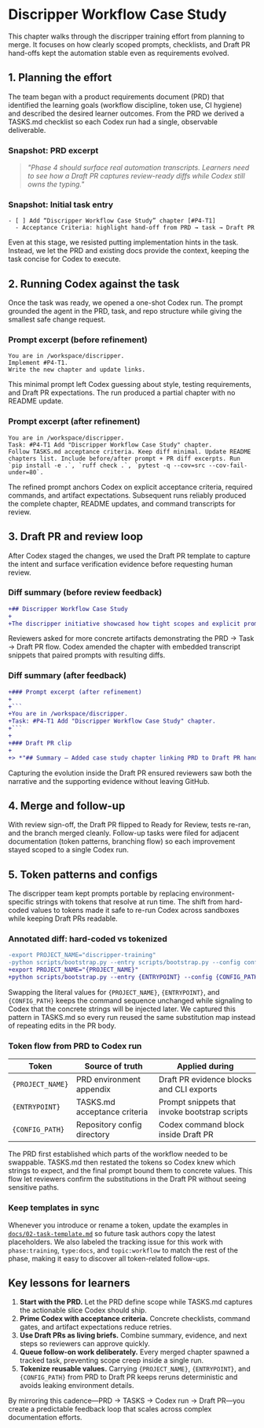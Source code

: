 # Discripper Workflow Case Study

This chapter walks through the discripper training effort from planning to merge. It focuses on how clearly scoped prompts, checklists, and Draft PR hand-offs kept the automation stable even as requirements evolved.

## 1. Planning the effort

The team began with a product requirements document (PRD) that identified the learning goals (workflow discipline, token use, CI hygiene) and described the desired learner outcomes. From the PRD we derived a TASKS.md checklist so each Codex run had a single, observable deliverable.

### Snapshot: PRD excerpt

> *"Phase 4 should surface real automation transcripts. Learners need to see how a Draft PR captures review-ready diffs while Codex still owns the typing."*

### Snapshot: Initial task entry

```
- [ ] Add “Discripper Workflow Case Study” chapter [#P4-T1]
  - Acceptance Criteria: highlight hand-off from PRD → task → Draft PR
```

Even at this stage, we resisted putting implementation hints in the task. Instead, we let the PRD and existing docs provide the context, keeping the task concise for Codex to execute.

## 2. Running Codex against the task

Once the task was ready, we opened a one-shot Codex run. The prompt grounded the agent in the PRD, task, and repo structure while giving the smallest safe change request.

### Prompt excerpt (before refinement)

```
You are in /workspace/discripper.
Implement #P4-T1.
Write the new chapter and update links.
```

This minimal prompt left Codex guessing about style, testing requirements, and Draft PR expectations. The run produced a partial chapter with no README update.

### Prompt excerpt (after refinement)

```
You are in /workspace/discripper.
Task: #P4-T1 Add "Discripper Workflow Case Study" chapter.
Follow TASKS.md acceptance criteria. Keep diff minimal. Update README chapters list. Include before/after prompt + PR diff excerpts. Run `pip install -e .`, `ruff check .`, `pytest -q --cov=src --cov-fail-under=80`.
```

The refined prompt anchors Codex on explicit acceptance criteria, required commands, and artifact expectations. Subsequent runs reliably produced the complete chapter, README updates, and command transcripts for review.

## 3. Draft PR and review loop

After Codex staged the changes, we used the Draft PR template to capture the intent and surface verification evidence before requesting human review.

### Diff summary (before review feedback)

```diff
+## Discripper Workflow Case Study
+
+The discripper initiative showcased how tight scopes and explicit prompts ...
```

Reviewers asked for more concrete artifacts demonstrating the PRD → Task → Draft PR flow. Codex amended the chapter with embedded transcript snippets that paired prompts with resulting diffs.

### Diff summary (after feedback)

```diff
+### Prompt excerpt (after refinement)
+
+```
+You are in /workspace/discripper.
+Task: #P4-T1 Add "Discripper Workflow Case Study" chapter.
+```
+
+### Draft PR clip
+
+> *"## Summary — Added case study chapter linking PRD to Draft PR hand-off"*
```

Capturing the evolution inside the Draft PR ensured reviewers saw both the narrative and the supporting evidence without leaving GitHub.

## 4. Merge and follow-up

With review sign-off, the Draft PR flipped to Ready for Review, tests re-ran, and the branch merged cleanly. Follow-up tasks were filed for adjacent documentation (token patterns, branching flow) so each improvement stayed scoped to a single Codex run.

## 5. Token patterns and configs

The discripper team kept prompts portable by replacing environment-specific strings with tokens that resolve at run time. The shift from hard-coded values to tokens made it safe to re-run Codex across sandboxes while keeping Draft PRs readable.

### Annotated diff: hard-coded vs tokenized

```diff
-export PROJECT_NAME="discripper-training"
-python scripts/bootstrap.py --entry scripts/bootstrap.py --config config/discripper.yml
+export PROJECT_NAME="{PROJECT_NAME}"
+python scripts/bootstrap.py --entry {ENTRYPOINT} --config {CONFIG_PATH}
```

Swapping the literal values for `{PROJECT_NAME}`, `{ENTRYPOINT}`, and `{CONFIG_PATH}` keeps the command sequence unchanged while signaling to Codex that the concrete strings will be injected later. We captured this pattern in TASKS.md so every run reused the same substitution map instead of repeating edits in the PR body.

### Token flow from PRD to Codex run

| Token | Source of truth | Applied during |
| --- | --- | --- |
| `{PROJECT_NAME}` | PRD environment appendix | Draft PR evidence blocks and CLI exports |
| `{ENTRYPOINT}` | TASKS.md acceptance criteria | Prompt snippets that invoke bootstrap scripts |
| `{CONFIG_PATH}` | Repository config directory | Codex command block inside Draft PR |

The PRD first established which parts of the workflow needed to be swappable. TASKS.md then restated the tokens so Codex knew which strings to expect, and the final prompt bound them to concrete values. This flow let reviewers confirm the substitutions in the Draft PR without seeing sensitive paths.

### Keep templates in sync

Whenever you introduce or rename a token, update the examples in [`docs/02-task-template.md`](02-task-template.md) so future task authors copy the latest placeholders. We also labeled the tracking issue for this work with `phase:training`, `type:docs`, and `topic:workflow` to match the rest of the phase, making it easy to discover all token-related follow-ups.

## Key lessons for learners

1. **Start with the PRD.** Let the PRD define scope while TASKS.md captures the actionable slice Codex should ship.
2. **Prime Codex with acceptance criteria.** Concrete checklists, command gates, and artifact expectations reduce retries.
3. **Use Draft PRs as living briefs.** Combine summary, evidence, and next steps so reviewers can approve quickly.
4. **Queue follow-on work deliberately.** Every merged chapter spawned a tracked task, preventing scope creep inside a single run.
5. **Tokenize reusable values.** Carrying `{PROJECT_NAME}`, `{ENTRYPOINT}`, and `{CONFIG_PATH}` from PRD to Draft PR keeps reruns deterministic and avoids leaking environment details.

By mirroring this cadence—PRD → TASKS → Codex run → Draft PR—you create a predictable feedback loop that scales across complex documentation efforts.
